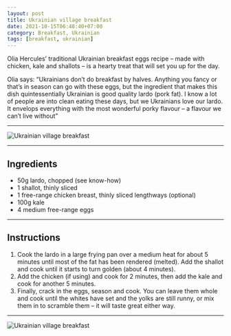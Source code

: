 ```yaml
---
layout: post
title: Ukrainian village breakfast
date: 2021-10-15T06:48:40+07:00
category: Breakfast, Ukrainian
tags: [breakfast, ukrainian]
---
```


Olia Hercules’ traditional Ukrainian breakfast eggs recipe – made with chicken, kale and shallots – is a hearty treat that will set you up for the day.

Olia says: “Ukrainians don’t do breakfast by halves. Anything you fancy or that’s in season can go with these eggs, but the ingredient that makes this dish quintessentially Ukrainian is good quality lardo (pork fat). I know a lot of people are into clean eating these days, but we Ukrainians love our lardo. It envelops everything with the most wonderful porky flavour – a flavour we can’t live without”

---

![Ukrainian village breakfast](https://blogger.googleusercontent.com/img/a/AVvXsEg3xJ8HwKLXFtmSItjKLxv8czvEB0pwAFjcypxMsmuV2AqHpxl3XtXwV5FPuJbM1vZoR1ZbE1Pwl_jpvBqoj8V5nOWEGbjEbgTdyHskD3dcA67IQ88TTV-iSQTNQgtgQPzradsEmQWT7goJ0xAzKN9OoLevjqzUNVu_7T0HFpIvtxh20c2o8cZcQ83_)

---

Ingredients
-------------------
* 50g lardo, chopped (see know-how)
* 1 shallot, thinly sliced
* 1 free-range chicken breast, thinly sliced lengthways (optional)
* 100g kale
* 4 medium free-range eggs

---

Instructions
-------------------
1. Cook the lardo in a large frying pan over a medium heat for about 5 minutes until most of the fat has been rendered (melted). Add the shallot and cook until it starts to turn golden (about 4 minutes).
2. Add the chicken (if using) and cook for 2 minutes, then add the kale and cook for another 5 minutes.
3. Finally, crack in the eggs, season and cook. You can leave them whole and cook until the whites have set and the yolks are still runny, or mix them in to scramble them – it will taste great either way.

---

![Ukrainian village breakfast](https://blogger.googleusercontent.com/img/a/AVvXsEhKC0lmZl50WvW02oG0TScVObcBaLRgsmhMmabKu65DEQf5ctAFQJe76R-w3mQvxZpqRhjVKx8oKnnVLUj2qumjEanx_R4DIuRlBKFscomZYGbflxVALnm_UuD8XOy-5nv_0WDBiBPLEYTqzzRc5pS3ARW-UEPpnssm1rc5j6LClmE_SionFkkCyBEh)